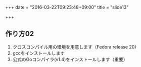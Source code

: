 +++
date = "2016-03-22T09:23:48+09:00"
title = "slide13"

+++
## 作り方02

1. クロスコンパイル用の環境を用意します（Fedora release 20)
2. gccをインストールします
3. 公式のGoコンパイラ(v1.4)をインストールします（重要）

